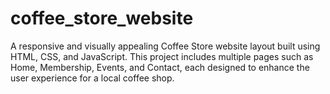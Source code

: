 # coffee_store_website
A responsive and visually appealing Coffee Store website layout built using HTML, CSS, and JavaScript. This project includes multiple pages such as Home, Membership, Events, and Contact, each designed to enhance the user experience for a local coffee shop.
